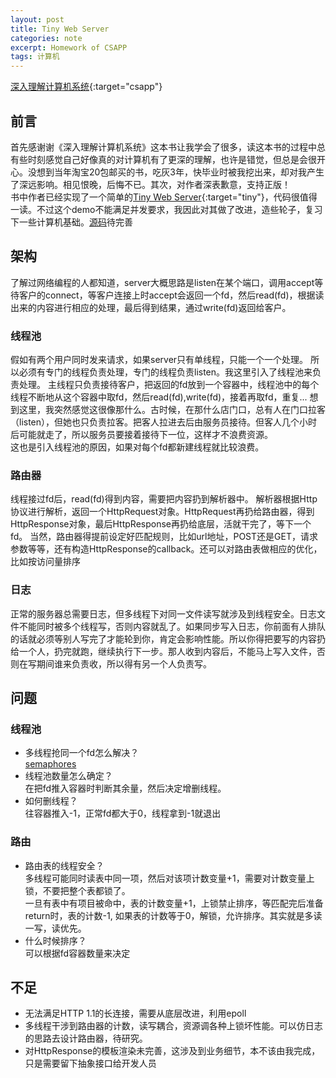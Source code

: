 ```yaml
---
layout: post
title: Tiny Web Server
categories: note
excerpt: Homework of CSAPP  
tags: 计算机
---
```

[深入理解计算机系统](//csapp.cs.cmu.edu/){:target="csapp"}   

## 前言  
   首先感谢谢《深入理解计算机系统》这本书让我学会了很多，读这本书的过程中总有些时刻感觉自己好像真的对计算机有了更深的理解，也许是错觉，但总是会很开心。没想到当年淘宝20包邮买的书，吃灰3年，快毕业时被我挖出来，却对我产生了深远影响。相见恨晚，后悔不已。其次，对作者深表歉意，支持正版！  
   书中作者已经实现了一个简单的[Tiny Web Server](//csapp.cs.cmu.edu/public/ics2/code/netp/tiny/tiny.c){:target="tiny"}，代码很值得一读。不过这个demo不能满足并发要求，我因此对其做了改进，造些轮子，复习下一些计算机基础。[源码](https://github.com/xiaojunjie/tiny)待完善    

## 架构    
  了解过网络编程的人都知道，server大概思路是listen在某个端口，调用accept等待客户的connect，等客户连接上时accept会返回一个fd，然后read(fd)，根据读出来的内容进行相应的处理，最后得到结果，通过write(fd)返回给客户。  

### 线程池       
假如有两个用户同时发来请求，如果server只有单线程，只能一个一个处理。
所以必须有专门的线程负责处理，专门的线程负责listen。我这里引入了线程池来负责处理。 
主线程只负责接待客户，把返回的fd放到一个容器中，线程池中的每个线程不断地从这个容器中取fd，然后read(fd),write(fd)，接着再取fd，重复...
想到这里，我突然感觉这很像那什么。古时候，在那什么店门口，总有人在门口拉客（listen），但她也只负责拉客。把客人拉进去后由服务员接待。但客人几个小时后可能就走了，所以服务员要接着接待下一位，这样才不浪费资源。  
这也是引入线程池的原因，如果对每个fd都新建线程就比较浪费。

### 路由器   
线程接过fd后，read(fd)得到内容，需要把内容扔到解析器中。
解析器根据Http协议进行解析，返回一个HttpRequest对象。HttpRequest再扔给路由器，得到HttpResponse对象，最后HttpResponse再扔给底层，活就干完了，等下一个fd。
当然，路由器得提前设定好匹配规则，比如url地址，POST还是GET，请求参数等等，还有构造HttpResponse的callback。还可以对路由表做相应的优化，比如按访问量排序  
    
### 日志  
正常的服务器总需要日志，但多线程下对同一文件读写就涉及到线程安全。日志文件不能同时被多个线程写，否则内容就乱了。如果同步写入日志，你前面有人排队的话就必须等别人写完了才能轮到你，肯定会影响性能。所以你得把要写的内容扔给一个人，扔完就跑，继续执行下一步。那人收到内容后，不能马上写入文件，否则在写期间谁来负责收，所以得有另一个人负责写。  

## 问题  

### 线程池  
- 多线程抢同一个fd怎么解决？  
[semaphores](http://pubs.opengroup.org/onlinepubs/7908799/xsh/semaphore.h.html)  
- 线程池数量怎么确定？  
在把fd推入容器时判断其余量，然后决定增删线程。  
- 如何删线程？  
往容器推入-1，正常fd都大于0，线程拿到-1就退出  

### 路由  
- 路由表的线程安全？  
多线程可能同时读表中同一项，然后对该项计数变量+1，需要对计数变量上锁，不要把整个表都锁了。  
一旦有表中有项目被命中，表的计数变量+1，上锁禁止排序，等匹配完后准备return时，表的计数-1, 如果表的计数等于0，解锁，允许排序。其实就是多读一写，读优先。 
- 什么时候排序？  
可以根据fd容器数量来决定

## 不足   
- 无法满足HTTP 1.1的长连接，需要从底层改进，利用epoll  
- 多线程干涉到路由器的计数，读写耦合，资源调各种上锁坏性能。可以仿日志的思路去设计路由器，待研究。  
- 对HttpResponse的模板渲染未完善，这涉及到业务细节，本不该由我完成，只是需要留下抽象接口给开发人员  
